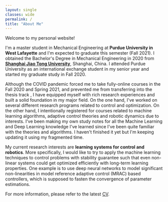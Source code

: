 ```yaml
---
layout: single
classes: wide
permalink: /
title: "About Me"
---
```


Welcome to my personal website!

I'm a master student in Mechanical Engineering  at **Purdue University in West Lafayette** and I'm expected to graduate this semester (Fall 2021). I obtained the Bachelor's Degree in Mechanical Engineering in 2020 from **[Shanghai Jiao Tong University](https://en.sjtu.edu.cn/)**, Shanghai, China. I attended Purdue University as an international exchange student in my senior year and started my graduate study in Fall 2020. 

Although the COVID pandemic forced me to take fully-online courses in the Fall 2020 and Spring 2021, and prevented me from transferring into the thesis track , I have equipped myself with rich research experiences and built a solid foundation in my major field. On the one hand, I've worked on several different research programs related to control and optimization. On the other hand, I intentionally registered for courses related to machine learning algorithms, adaptive control theories and robotic dynamics due to interests.  I've been making my own study notes for all the Machine Learning and Deep Learning knowledge I've learned since I've been quite familiar with the theories and algorithms. I haven't finished it yet but I'm keeping updating it using my fragmented time.

My current research interests are **learning systems for control and robotics**. More specifically, I would like to try to apply the machine learning techniques to control problems with stability guarantee such that even non-linear systems could get optimized efficiently with long-term learning properties.  One example is to use deep neural networks to  model significant non-linearities in model reference adaptive control (MRAC) based controllers, which is supposed to fasten the convergence of parameter estimations.

For more information, please refer to the latest [CV](https://knoero.github.io/files/CV.pdf).
